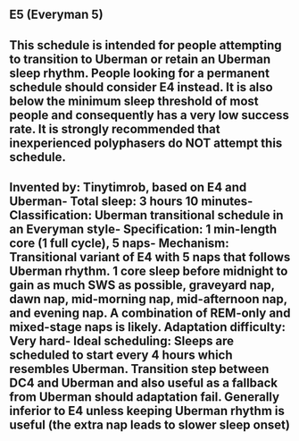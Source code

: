 E5 (Everyman 5)
-----------------------------------------------
This schedule is intended for people attempting to transition to Uberman or retain an Uberman sleep rhythm. People looking for a permanent schedule should consider E4 instead. It is also below the minimum sleep threshold of most people and consequently has a very low success rate.  It is strongly recommended that inexperienced polyphasers do NOT attempt this schedule.
-----------------------------------------------
**Invented by**: Tinytimrob, based on E4 and Uberman- 
**Total sleep**: 3 hours 10 minutes- 
**Classification**: Uberman transitional schedule in an Everyman style- 
**Specification**: 1 min-length core (1 full cycle), 5 naps- 
**Mechanism**: Transitional variant of E4 with 5 naps that follows Uberman rhythm. 1 core sleep before midnight to gain as much SWS as possible, graveyard nap, dawn nap, mid-morning nap, mid-afternoon nap, and evening nap. A combination of REM-only and mixed-stage naps is likely.
**Adaptation difficulty**: Very hard- 
**Ideal scheduling**: Sleeps are scheduled to start every 4 hours which resembles Uberman. Transition step between DC4 and Uberman and also useful as a fallback from Uberman should adaptation fail. Generally inferior to E4 unless keeping Uberman rhythm is useful (the extra nap leads to slower sleep onset)
-----------------------------------------------
